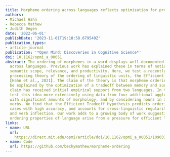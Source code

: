```yaml
---
title: Morpheme ordering across languages reflects optimization for processing efficiency
authors:
- Michael Hahn
- Rebecca Mathew
- Judith Degen
date: '2022-06-01'
publishDate: '2023-11-01T19:18:58.679540Z'
publication_types:
- article-journal
publication: '*Open Mind: Discoveries in Cognitive Science*'
doi: 10.1162/opmi_a_00051
abstract: The ordering of morphemes in a word displays well-documented regularities
  across languages. Previous work has explained these in terms of notions such as
  semantic scope, relevance, and productivity. Here, we test a recently formulated
  processing theory of the ordering of linguistic units, the Efficient Tradeoff Hypothesis
  [Hahn et al., 2021]. The claim of the theory is that morpheme ordering can partly
  be explained by the optimization of a tradeoff between memory and surprisal. This
  claim has received initial empirical support from two languages. In this work, we
  test this idea more extensively using data from four additional agglutinative languages
  with significant amounts of morphology, and by considering nouns in addition to
  verbs. We find that the Efficient Tradeoff Hypothesis predicts ordering in most
  cases with high accuracy, and accounts for cross-linguistic regularities in noun
  and verb inflection. Our work adds to a growing body of work suggesting that many
  ordering properties of language arise from a pressure for efficient language processing.
links:
- name: URL
  url: 
    https://direct.mit.edu/opmi/article/doi/10.1162/opmi_a_00051/109033/Morpheme-Ordering-Across-Languages-Reflects
- name: Code
  url: https://github.com/beckymathew/morpheme-ordering
---
```

